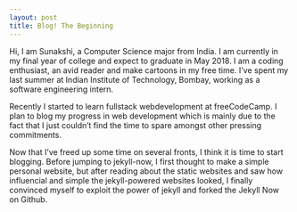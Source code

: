 ```yaml
---
layout: post
title: Blog! The Beginning
---
```


Hi, I am Sunakshi, a Computer Science major from India. I am currently in my final year of college and expect to graduate in May 2018. I am a coding enthusiast, an avid reader and make cartoons in my free time.
I've spent my last summer at Indian Institute of Technology, Bombay, working as a software engineering intern.

Recently I started to learn fullstack webdevelopment at freeCodeCamp. I plan to blog my progress in web development which is mainly due to the fact that I just couldn’t find the time to spare amongst other pressing commitments. 

Now that I’ve freed up some time on several fronts, I think it is time to start blogging. Before jumping to jekyll-now, I first thought to make a simple personal website, but after reading about the static websites and saw how influencial and simple the jekyll-powered websites looked, I finally convinced myself to exploit the power of jekyll and forked the Jekyll Now on Github.
